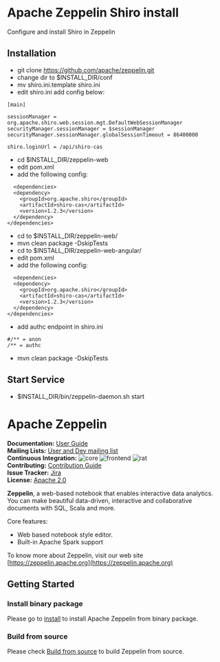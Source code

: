 # Apache Zeppelin Shiro install

Configure and install Shiro in Zeppelin

## Installation

* git clone https://github.com/apache/zeppelin.git
* change dir to $INSTALL_DIR/conf
* mv shiro.ini.template shiro.ini
* edit shiro.ini add config below:
````
[main]

sessionManager = org.apache.shiro.web.session.mgt.DefaultWebSessionManager
securityManager.sessionManager = $sessionManager
securityManager.sessionManager.globalSessionTimeout = 86400000

shiro.loginUrl = /api/shiro-cas

````
* cd $INSTALL_DIR/zeppelin-web
* edit pom.xml
* add the following config:
````
  <dependencies>
  <dependency>
    <groupId>org.apache.shiro</groupId>
    <artifactId>shiro-cas</artifactId>
    <version>1.2.3</version>
  </dependency>
</dependencies>
````

* cd to $INSTALL_DIR/zeppelin-web/
* mvn clean package -DskipTests
* cd to $INSTALL_DIR/zeppelin-web-angular/
* edit pom.xml
* add the following config:
````
  <dependencies>
  <dependency>
    <groupId>org.apache.shiro</groupId>
    <artifactId>shiro-cas</artifactId>
    <version>1.2.3</version>
  </dependency>
</dependencies>
````

* add authc endpoint in shiro.ini
````
#/** = anon
/** = authc

````

* mvn clean package -DskipTests

## Start Service

* $INSTALL_DIR/bin/zeppelin-daemon.sh start

# Apache Zeppelin

**Documentation:** [User Guide](https://zeppelin.apache.org/docs/latest/index.html)<br/>
**Mailing Lists:** [User and Dev mailing list](https://zeppelin.apache.org/community.html)<br/>
**Continuous Integration:** ![core](https://github.com/apache/zeppelin/workflows/core/badge.svg) ![frontend](https://github.com/apache/zeppelin/workflows/frontend/badge.svg) ![rat](https://github.com/apache/zeppelin/workflows/rat/badge.svg) <br/>
**Contributing:** [Contribution Guide](https://zeppelin.apache.org/contribution/contributions.html)<br/>
**Issue Tracker:** [Jira](https://issues.apache.org/jira/browse/ZEPPELIN)<br/>
**License:** [Apache 2.0](https://github.com/apache/zeppelin/blob/master/LICENSE)


**Zeppelin**, a web-based notebook that enables interactive data analytics. You can make beautiful data-driven, interactive and collaborative documents with SQL, Scala and more.

Core features:
   * Web based notebook style editor.
   * Built-in Apache Spark support


To know more about Zeppelin, visit our web site [https://zeppelin.apache.org](https://zeppelin.apache.org)


## Getting Started

### Install binary package
Please go to [install](https://zeppelin.apache.org/docs/latest/quickstart/install.html) to install Apache Zeppelin from binary package.

### Build from source
Please check [Build from source](https://zeppelin.apache.org/docs/latest/setup/basics/how_to_build.html) to build Zeppelin from source.
